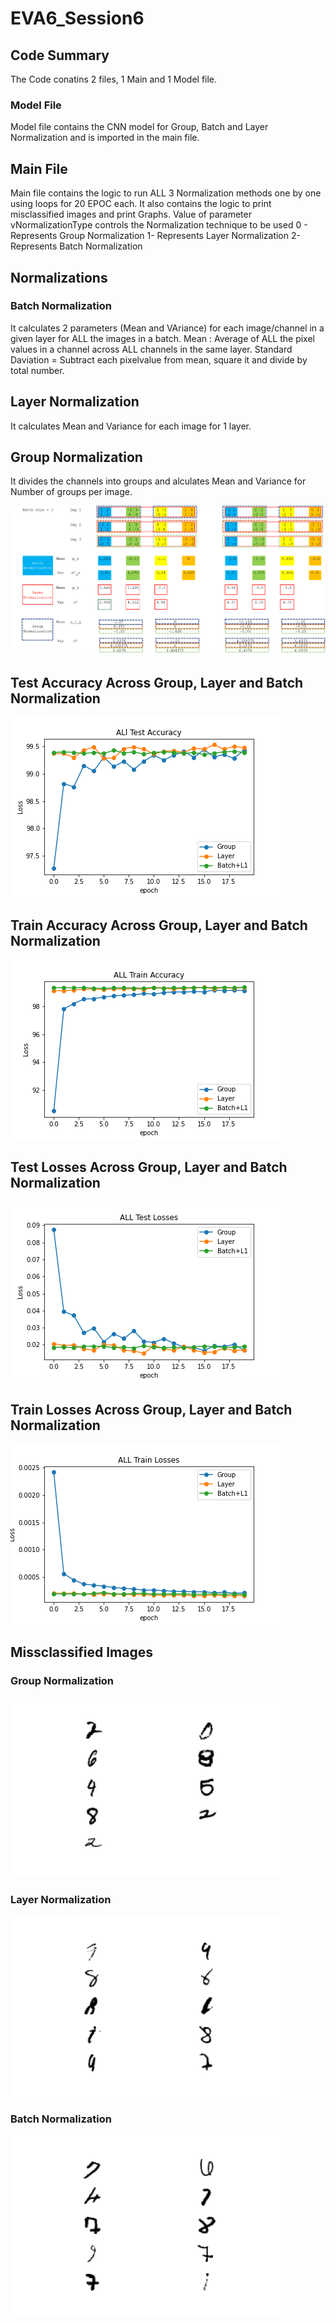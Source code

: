 # EVA6_Session6

## Code Summary
The Code conatins 2 files, 1 Main and 1 Model file. 
### Model File
Model file contains the CNN model for Group, Batch and Layer Normalization and is imported in the main file. 

## Main File 
Main file contains the logic to run ALL 3 Normalization methods one by one using loops for 20 EPOC each. It also contains the logic to print misclassified images and print Graphs.
Value of parameter vNormalizationType controls the Normalization technique to be used
0 - Represents Group Normalization
1- Represents Layer Normalization
2- Represents Batch Normalization

## Normalizations
### Batch Normalization
It calculates 2 parameters (Mean and VAriance) for each image/channel in a given layer for ALL the images in a batch.
Mean : Average of ALL the pixel values in a channel across ALL channels in the same layer.
Standard Daviation = Subtract each pixelvalue from mean, square it and divide by total number.

## Layer Normalization
It calculates Mean and Variance for each image for 1 layer.

## Group Normalization
It divides the channels into groups and alculates Mean and Variance for Number of groups per image.


  ![Normalization Calculations](./Assignment6/Normalization.png)
  
  
  
## Test Accuracy Across Group, Layer and Batch Normalization
 ![Test Accurcies](./Assignment6/Test_Accuracy.png)
 
## Train Accuracy Across Group, Layer and Batch Normalization
![Train Accuracy](./Assignment6/Train_Accuracy1.PNG)

## Test Losses Across Group, Layer and Batch Normalization
![Test Losses](./Assignment6/Test_losses.png)

## Train Losses Across Group, Layer and Batch Normalization
![Train Losses](./Assignment6/Train_losses.png)



## Missclassified Images

### Group Normalization
![Group Misclassified](./Assignment6/image0.png)


### Layer Normalization
![Layer Misclassified](./Assignment6/image1.png)

### Batch Normalization
![Batch Misclassified](./Assignment6/image2.png)






